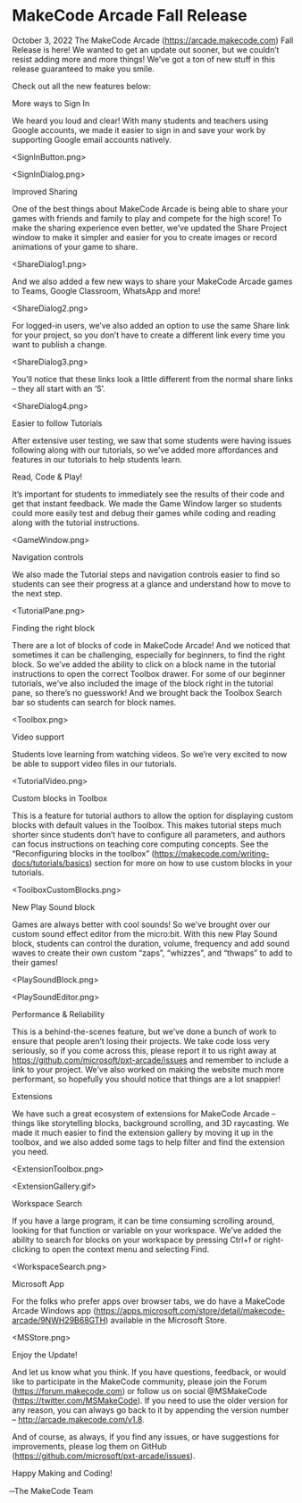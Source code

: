 # MakeCode Arcade Fall Release

October 3, 2022 The MakeCode Arcade (https://arcade.makecode.com) Fall Release is here! We wanted to get an update out sooner, but we couldn’t resist adding more and more things! We’ve got a ton of new stuff in this release guaranteed to make you smile.

Check out all the new features below:

More ways to Sign In

We heard you loud and clear! With many students and teachers using Google accounts, we made it easier to sign in and save your work by supporting Google email accounts natively.

<SignInButton.png>

<SignInDialog.png>

Improved Sharing

One of the best things about MakeCode Arcade is being able to share your games with friends and family to play and compete for the high score! To make the sharing experience even better, we’ve updated the Share Project window to make it simpler and easier for you to create images or record animations of your game to share.

<ShareDialog1.png>

And we also added a few new ways to share your MakeCode Arcade games to Teams, Google Classroom, WhatsApp and more!

<ShareDialog2.png>

For logged-in users, we’ve also added an option to use the same Share link for your project, so you don’t have to create a different link every time you want to publish a change.

<ShareDialog3.png>

You’ll notice that these links look a little different from the normal share links – they all start with an ‘S’.

<ShareDialog4.png>

Easier to follow Tutorials

After extensive user testing, we saw that some students were having issues following along with our tutorials, so we’ve added more affordances and features in our tutorials to help students learn.

Read, Code & Play!

It’s important for students to immediately see the results of their code and get that instant feedback. We made the Game Window larger so students could more easily test and debug their games while coding and reading along with the tutorial instructions.

<GameWindow.png>

Navigation controls

We also made the Tutorial steps and navigation controls easier to find so students can see their progress at a glance and understand how to move to the next step.

<TutorialPane.png>

Finding the right block

There are a lot of blocks of code in MakeCode Arcade! And we noticed that sometimes it can be challenging, especially for beginners, to find the right block. So we’ve added the ability to click on a block name in the tutorial instructions to open the correct Toolbox drawer. For some of our beginner tutorials, we’ve also included the image of the block right in the tutorial pane, so there’s no guesswork! And we brought back the Toolbox Search bar so students can search for block names.

<Toolbox.png>

Video support

Students love learning from watching videos. So we’re very excited to now be able to support video files in our tutorials.

<TutorialVideo.png>

Custom blocks in Toolbox

This is a feature for tutorial authors to allow the option for displaying custom blocks with default values in the Toolbox. This makes tutorial steps much shorter since students don’t have to configure all parameters, and authors can focus instructions on teaching core computing concepts. See the “Reconfiguring blocks in the toolbox” (https://makecode.com/writing-docs/tutorials/basics) section for more on how to use custom blocks in your tutorials.

<ToolboxCustomBlocks.png>

New Play Sound block

Games are always better with cool sounds! So we’ve brought over our custom sound effect editor from the micro:bit. With this new Play Sound block, students can control the duration, volume, frequency and add sound waves to create their own custom “zaps”, “whizzes”, and “thwaps” to add to their games!

<PlaySoundBlock.png>

<PlaySoundEditor.png>

Performance & Reliability

This is a behind-the-scenes feature, but we’ve done a bunch of work to ensure that people aren’t losing their projects. We take code loss very seriously, so if you come across this, please report it to us right away at https://github.com/microsoft/pxt-arcade/issues and remember to include a link to your project. We’ve also worked on making the website much more performant, so hopefully you should notice that things are a lot snappier!

Extensions

We have such a great ecosystem of extensions for MakeCode Arcade – things like storytelling blocks, background scrolling, and 3D raycasting. We made it much easier to find the extension gallery by moving it up in the toolbox, and we also added some tags to help filter and find the extension you need.

<ExtensionToolbox.png>

<ExtensionGallery.gif>

Workspace Search

If you have a large program, it can be time consuming scrolling around, looking for that function or variable on your workspace. We’ve added the ability to search for blocks on your workspace by pressing Ctrl+f or right-clicking to open the context menu and selecting Find.

<WorkspaceSearch.png>

Microsoft App

For the folks who prefer apps over browser tabs, we do have a MakeCode Arcade Windows app (https://apps.microsoft.com/store/detail/makecode-arcade/9NWH29B68GTH) available in the Microsoft Store.

<MSStore.png>

Enjoy the Update!

And let us know what you think. If you have questions, feedback, or would like to participate in the MakeCode community, please join the Forum (https://forum.makecode.com) or follow us on social @MSMakeCode (https://twitter.com/MSMakeCode). If you need to use the older version for any reason, you can always go back to it by appending the version number – http://arcade.makecode.com/v1.8.

And of course, as always, if you find any issues, or have suggestions for improvements, please log them on GitHub (https://github.com/microsoft/pxt-arcade/issues).

Happy Making and Coding!

̶ The MakeCode Team